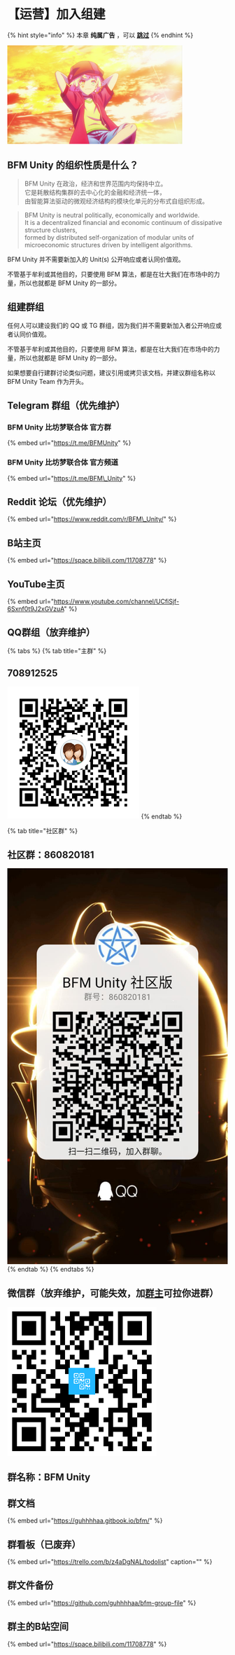 # 【运营】加入组建

{% hint style="info" %}
本章 **纯属广告** ，可以 [**跳过**](https://guhhhhaa.gitbook.io/bfm/wo-men-zai-wan-de-geng)
{% endhint %}

![](../../.gitbook/assets/u-3484679372-3178935030-and-fm-15-and-gp-0.jpg)

## BFM Unity 的组织性质是什么？

> BFM Unity 在政治，经济和世界范围内均保持中立。   
> 它是耗散结构集群的去中心化的金融和经济统一体，  
> 由智能算法驱动的微观经济结构的模块化单元的分布式自组织形成。

> BFM Unity is neutral politically, economically and worldwide.   
> It is a decentralized financial and economic continuum of dissipative structure clusters,   
> formed by distributed self-organization of modular units of microeconomic structures driven by intelligent algorithms.

BFM Unity 并不需要新加入的 Unit\(s\) 公开响应或者认同价值观。

不管基于牟利或其他目的，只要使用 BFM 算法，都是在壮大我们在市场中的力量，所以也就都是 BFM Unity 的一部分。

## 组建群组

任何人可以建设我们的 QQ 或 TG 群组，因为我们并不需要新加入者公开响应或者认同价值观。

不管基于牟利或其他目的，只要使用 BFM 算法，都是在壮大我们在市场中的力量，所以也就都是 BFM Unity 的一部分。

如果想要自行建群讨论类似问题，建议引用或拷贝该文档，并建议群组名称以 BFM Unity Team 作为开头。

## Telegram 群组（优先维护）

### BFM Unity 比坊梦联合体 官方群

{% embed url="https://t.me/BFMUnity" %}

### BFM Unity 比坊梦联合体 官方频道 

{% embed url="https://t.me/BFM\_Unity" %}

## Reddit 论坛（优先维护）

{% embed url="https://www.reddit.com/r/BFM\_Unity/" %}

## B站主页

{% embed url="https://space.bilibili.com/11708778" %}

## YouTube主页

{% embed url="https://www.youtube.com/channel/UCfiSjf-6Sxnf0t9J2xGVzuA" %}

## QQ群组（放弃维护）

{% tabs %}
{% tab title="主群" %}
## 708912525

![QQ&#x7FA4;&#x7EC4;&#xFF1A;708912525](../../.gitbook/assets/1584954098283.png)
{% endtab %}

{% tab title="社区群" %}
##  社区群：860820181

![](../../.gitbook/assets/fda31d0980ba1cb7fe8980d9112fb2bc.jpg)
{% endtab %}
{% endtabs %}

## 

## 微信群（放弃维护，可能失效，加[群主](https://www.bfm-unity.com/zu-zhi-wo-men-de-tuan-dui/wo-de-ge-ren-xin-xi)可拉你进群）

![](../../.gitbook/assets/6ba1bcf02ffd6ab8f4186253e7759948.png)

## 群名称：BFM Unity 

## 群文档

{% embed url="https://guhhhhaa.gitbook.io/bfm/" %}

## 群看板（已废弃）

{% embed url="https://trello.com/b/z4aDgNAL/todolist" caption="" %}

## 群文件备份

{% embed url="https://github.com/guhhhhaa/bfm-group-file" %}

## 群主的B站空间

{% embed url="https://space.bilibili.com/11708778" %}

